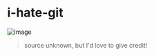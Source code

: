 # i-hate-git

![image](https://github.com/sassdawe/ihategit/assets/10754765/6b804ef8-944c-445f-9ea7-158352f57987)

> source unknown, but I'd love to give credit!